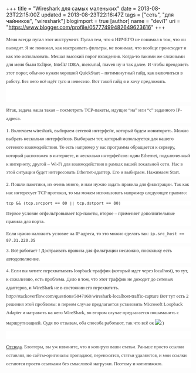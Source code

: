+++
title = "Wireshark для самых маленьких"
date = 2013-08-23T22:15:00Z
updated = 2013-08-23T22:16:47Z
tags = ["сеть", "для чайников", "wireshark"]
blogimport = true 
[author]
	name = "devi1"
	uri = "https://www.blogger.com/profile/05777499482649623616"
+++

<div style="background-color: white; color: #333333; font-family: Georgia, 'Bitstream Charter', serif; font-size: 13px; line-height: 1.75; margin-bottom: 10px; padding: 0px;">Меня всегда пугал этот инструмент. Пугал тем, что я НИЧЕГО не понимал в том, что он выводит. Я не понимал, как настраивать фильтры, не понимал, что вообще происходит и как это использовать. Мешал высокий порог вхождения. Когда-то такими же сложными для меня были Eclipse, IntelliJ IDEA, mercurial, maven ну и так далее. И чтобы преодолеть этот порог, обычно нужен хороший QuickStart – пятиминутный гайд, как включиться в работу. Без него всё идёт туго и невесело. Вот такой гайд я и хочу предложить.<br /><br /><a name='more'></a><br /></div><div style="background-color: white; color: #333333; font-family: Georgia, 'Bitstream Charter', serif; font-size: 13px; line-height: 1.75; margin-bottom: 10px; padding: 0px;">Итак, задача наша такая – посмотреть TCP-пакеты, идущие “на” или “с” заданного IP-адреса.</div><div style="background-color: white; color: #333333; font-family: Georgia, 'Bitstream Charter', serif; font-size: 13px; line-height: 1.75; margin-bottom: 10px; padding: 0px;">1. Включаем wireshark, выбираем сетевой интерфейс, который будем мониторить. Можно выбрать несколько интерфейсов. Выбираем тот, который используется для нашего сетевого взаимодействия. То есть например у вас программа обращается к серверу, который расположен в интернете, и несколько интерфейсов: один Ethernet, подключенный к интернету, другой – Wi-Fi для взаимодействия в рамках вашей локальной сети. Нас в этой ситуации будет интересовать Ethernet-адаптер. Его и выбираем. Нажимаем Start.</div><div style="background-color: white; color: #333333; font-family: Georgia, 'Bitstream Charter', serif; font-size: 13px; line-height: 1.75; margin-bottom: 10px; padding: 0px;">2. Пошли пакетики, их очень много, и нам нужно задать правила для фильтрации. Так как нас интересует TCP протокол, то мы можем использовать например следующее правило:</div><div style="background-color: white; color: #333333; font-family: Georgia, 'Bitstream Charter', serif; font-size: 13px; line-height: 1.75; margin-bottom: 10px; padding: 0px;"><code style="border: 0px; font-family: Monaco, Consolas, 'Andale Mono', 'DejaVu Sans Mono', monospace; line-height: normal; margin: 0px; outline: 0px; padding: 0px; vertical-align: baseline;">tcp &amp;&amp; (tcp.srcport == 80 || tcp.dstport == 80)</code></div><div style="background-color: white; color: #333333; font-family: Georgia, 'Bitstream Charter', serif; font-size: 13px; line-height: 1.75; margin-bottom: 10px; padding: 0px;">Первое условие отфильтровывает tcp-пакеты, второе – применяет дополнительные правила для порта.</div><div style="background-color: white; color: #333333; font-family: Georgia, 'Bitstream Charter', serif; font-size: 13px; line-height: 1.75; margin-bottom: 10px; padding: 0px;">Если нужно наложить условие на IP адреса, то это можно сделать так:&nbsp;<code style="border: 0px; font-family: Monaco, Consolas, 'Andale Mono', 'DejaVu Sans Mono', monospace; line-height: normal; margin: 0px; outline: 0px; padding: 0px; vertical-align: baseline;">ip.src_host == 87.31.220.35</code></div><div style="background-color: white; color: #333333; font-family: Georgia, 'Bitstream Charter', serif; font-size: 13px; line-height: 1.75; margin-bottom: 10px; padding: 0px;">3. Всё работает ! Достраивать правила для фильтрации несложно, поскольку есть автодополнение.</div><div style="background-color: white; color: #333333; font-family: Georgia, 'Bitstream Charter', serif; font-size: 13px; line-height: 1.75; margin-bottom: 10px; padding: 0px;">4. Если вы хотите перехватывать loopback-траффик (который идет через localhost), то тут, к сожалению, есть проблема. Дело в том, что этот траффик не доходит до сетевых адаптеров, и WireShark не в состоянии его перехватить. http://stackoverflow.com/questions/5847168/wireshark-localhost-traffic-capture Вот тут есть 2 решения этой проблемы: в первом случае предлагается установить Microsoft Loopback Adapter и натравить на него WireShark, во втором случае предлагается пошаманить с маршрутизацией. Судя по отзывам, оба способа работают, так что всё ок&nbsp;<img alt=":)" class="wp-smiley" src="http://elwood.su/wp-includes/images/smilies/icon_smile.gif" style="margin: 0.4em 0px 0px; padding: 0px;" /></div><div style="background-color: white; color: #333333; font-family: Georgia, 'Bitstream Charter', serif; font-size: 13px; line-height: 1.75; margin-bottom: 10px; padding: 0px;"><br /></div><div style="background-color: white; color: #333333; font-family: Georgia, 'Bitstream Charter', serif; font-size: 13px; line-height: 1.75; margin-bottom: 10px; padding: 0px;"><a href="http://elwood.su/?p=566">Отсюда</a>. Блоггеры, вы уж извините, что я копирую ваши статьи. Раньше просто ссылки оставлял, но сайты-оригиналы пропадают, переносятся, статьи удаляются, и мои ссылки остаются просто ссылками без смысловой нагрузки. Поэтому и копипижжю.</div>

